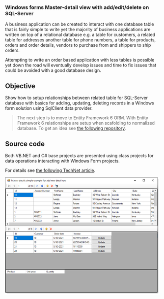 ### Windows forms Master-detail view with add/edit/delete on SQL-Server

A business application can be created to interact with one database table that is fairly simple to write yet the majority of business applications are written on top of a relational database e.g. a table for customers, a related table for addresses another table for phone numbers, a table for products, orders and order details, vendors to purchase from and shippers to ship orders. 

Attempting to write an order based application with less tables is possible yet down the road will eventually develop issues and time to fix issues that could be avoided with a good database design. 

## Objective
Show how to setup relationships between related table for SQL-Server database with basics for adding, updating, deleting records in a Windows form solution using SqlClient data provider.

> The next step is to move to Entity Framework 6 ORM. With Entity Framework 6 relationships are setup when scafolding to normalized database. To get an idea see [the following repository](https://github.com/karenpayneoregon/EntityFrameworkSolutionStructureWindowsForms_VisualBasic).

## Source code  
Both VB.NET and C# base projects are presented using class projects for data operations interacting with Windows Form projects.

For details see [the following TechNet article](https://social.technet.microsoft.com/wiki/contents/articles/53240.windows-forms-master-detail-view-with-addeditdelete-on-sql-server-with-vb-netc.aspx).

![image](assets/figure1.png)